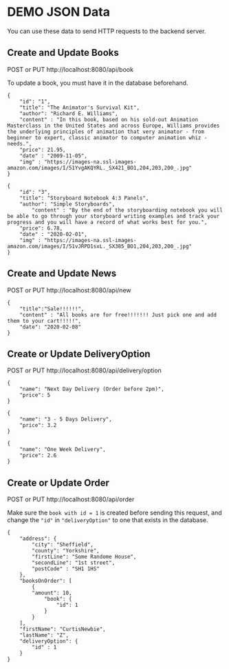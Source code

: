 # DEMO JSON Data

You can use these data to send HTTP requests to the backend server.

## Create and Update Books

POST or PUT http://localhost:8080/api/book

To update a book, you must have it in the database beforehand.

    {
        "id": "1",
        "title": "The Animator's Survival Kit",
        "author": "Richard E. Williams",
        "content" : "In this book, based on his sold-out Animation Masterclass in the United States and across Europe, Williams provides the underlying principles of animation that very animator - from beginner to expert, classic animator to computer animation whiz - needs.",
        "price": 21.95,
        "date" : "2009-11-05",
        "img" : "https://images-na.ssl-images-amazon.com/images/I/51YvgAKQYRL._SX421_BO1,204,203,200_.jpg"
    }

    {
        "id": "3",
        "title": "Storyboard Notebook 4:3 Panels",
        "author": "Simple Storyboards",
            "content" : "By the end of the storyboarding notebook you will be able to go through your storyboard writing examples and track your progress and you will have a record of what works best for you.",
        "price": 6.78,
        "date" : "2020-02-01",
        "img" : "https://images-na.ssl-images-amazon.com/images/I/51vJRPD1sxL._SX385_BO1,204,203,200_.jpg"
    }

## Create and Update News

POST or PUT http://localhost:8080/api/new

    {
        "title":"Sale!!!!!!",
        "content" : "All books are for free!!!!!!! Just pick one and add them to your cart!!!!!",
        "date": "2020-02-08"
    }

## Create or Update DeliveryOption

POST or PUT http://localhost:8080/api/delivery/option

    {
        "name": "Next Day Delivery (Order before 2pm)",
        "price": 5
    }

    {
        "name": "3 - 5 Days Delivery",
        "price": 3.2
    }

    {
        "name": "One Week Delivery",
        "price": 2.6
    }

## Create or Update Order

POST or PUT http://localhost:8080/api/order

Make sure the `book with id = 1` is created before sending this request, and change the `"id"` in `"deliveryOption"` to one that exists in the database.

    {
        "address": {
            "city": "Sheffield",
            "county": "Yorkshire",
            "firstLine": "Some Randome House",
            "secondLine": "1st street",
            "postCode" : "SH1 1HS"
        },
        "booksOnOrder": [
            {
            "amount": 10,
                "book": {
                    "id": 1
                }
            }
        ],
        "firstName": "CurtisNewbie",
        "lastName": "Z",
        "deliveryOption": {
            "id" : 1
        }
    }
